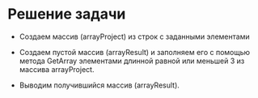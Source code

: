 # Решение задачи
* Создаем массив (arrayProject) из строк с заданными элементами

* Создаем пустой массив (arrayResult) и заполняем его с помощью метода GetArray элементами длинной равной или меньшей 3 из массива arrayProject.

* Выводим получившийся массив (arrayResult).

